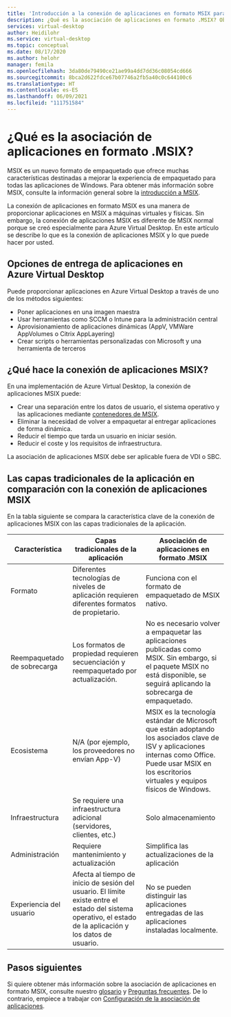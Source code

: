 ```yaml
---
title: 'Introducción a la conexión de aplicaciones en formato MSIX para Azure Virtual Desktop: Azure'
description: ¿Qué es la asociación de aplicaciones en formato .MSIX? Obtenga más información en este artículo.
services: virtual-desktop
author: Heidilohr
ms.service: virtual-desktop
ms.topic: conceptual
ms.date: 08/17/2020
ms.author: helohr
manager: femila
ms.openlocfilehash: 3da80de79490ce21ae99a4dd7dd36c08054cd666
ms.sourcegitcommit: 8bca2d622fdce67b07746a2fb5a40c0c644100c6
ms.translationtype: HT
ms.contentlocale: es-ES
ms.lasthandoff: 06/09/2021
ms.locfileid: "111751584"
---
```

# <a name="what-is-msix-app-attach"></a>¿Qué es la asociación de aplicaciones en formato .MSIX?

MSIX es un nuevo formato de empaquetado que ofrece muchas características destinadas a mejorar la experiencia de empaquetado para todas las aplicaciones de Windows. Para obtener más información sobre MSIX, consulte la información general sobre la [introducción a MSIX](/windows/msix/overview).

La conexión de aplicaciones en formato MSIX es una manera de proporcionar aplicaciones en MSIX a máquinas virtuales y físicas. Sin embargo, la conexión de aplicaciones MSIX es diferente de MSIX normal porque se creó especialmente para Azure Virtual Desktop. En este artículo se describe lo que es la conexión de aplicaciones MSIX y lo que puede hacer por usted.

## <a name="application-delivery-options-in-azure-virtual-desktop"></a>Opciones de entrega de aplicaciones en Azure Virtual Desktop

Puede proporcionar aplicaciones en Azure Virtual Desktop a través de uno de los métodos siguientes:

- Poner aplicaciones en una imagen maestra
- Usar herramientas como SCCM o Intune para la administración central
- Aprovisionamiento de aplicaciones dinámicas (AppV, VMWare AppVolumes o Citrix AppLayering)
- Crear scripts o herramientas personalizadas con Microsoft y una herramienta de terceros

## <a name="what-does-msix-app-attach-do"></a>¿Qué hace la conexión de aplicaciones MSIX?

En una implementación de Azure Virtual Desktop, la conexión de aplicaciones MSIX puede:

- Crear una separación entre los datos de usuario, el sistema operativo y las aplicaciones mediante [contenedores de MSIX](/windows/msix/msix-container).
- Eliminar la necesidad de volver a empaquetar al entregar aplicaciones de forma dinámica.
- Reducir el tiempo que tarda un usuario en iniciar sesión.
- Reducir el coste y los requisitos de infraestructura.

La asociación de aplicaciones MSIX debe ser aplicable fuera de VDI o SBC.

## <a name="traditional-app-layering-compared-to-msix-app-attach"></a>Las capas tradicionales de la aplicación en comparación con la conexión de aplicaciones MSIX

En la tabla siguiente se compara la característica clave de la conexión de aplicaciones MSIX con las capas tradicionales de la aplicación.

| Característica | Capas tradicionales de la aplicación  | Asociación de aplicaciones en formato .MSIX  |
|-----|-----------------------------|--------------------|
| Formato               | Diferentes tecnologías de niveles de aplicación requieren diferentes formatos de propietario. | Funciona con el formato de empaquetado de MSIX nativo.        |
| Reempaquetado de sobrecarga | Los formatos de propiedad requieren secuenciación y reempaquetado por actualización.         | No es necesario volver a empaquetar las aplicaciones publicadas como MSIX. Sin embargo, si el paquete MSIX no está disponible, se seguirá aplicando la sobrecarga de empaquetado. |
| Ecosistema            | N/A (por ejemplo, los proveedores no envían App-V)  | MSIX es la tecnología estándar de Microsoft que están adoptando los asociados clave de ISV y aplicaciones internas como Office. Puede usar MSIX en los escritorios virtuales y equipos físicos de Windows. |
| Infraestructura       | Se requiere una infraestructura adicional (servidores, clientes, etc.) | Solo almacenamiento   |
| Administración       | Requiere mantenimiento y actualización   | Simplifica las actualizaciones de la aplicación |
| Experiencia del usuario      | Afecta al tiempo de inicio de sesión del usuario. El límite existe entre el estado del sistema operativo, el estado de la aplicación y los datos de usuario.  | No se pueden distinguir las aplicaciones entregadas de las aplicaciones instaladas localmente. |

## <a name="next-steps"></a>Pasos siguientes

Si quiere obtener más información sobre la asociación de aplicaciones en formato MSIX, consulte nuestro [glosario](app-attach-glossary.md) y [Preguntas frecuentes](app-attach-faq.md). De lo contrario, empiece a trabajar con [Configuración de la asociación de aplicaciones](app-attach.md).
